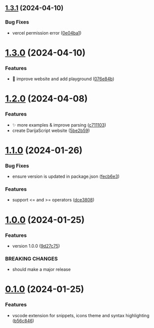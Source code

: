 ## [1.3.1](https://github.com/rabraghib/darijascript/compare/v1.3.0...v1.3.1) (2024-04-10)


### Bug Fixes

* vercel permission error ([0e04ba1](https://github.com/rabraghib/darijascript/commit/0e04ba120646d4c3f1904bdc954467470be3adf9))



# [1.3.0](https://github.com/rabraghib/darijascript/compare/v1.2.0...v1.3.0) (2024-04-10)


### Features

* :rocket: improve website and add playground ([076e84b](https://github.com/rabraghib/darijascript/commit/076e84b883fae634e40738b2c045ca1aabde2117))



# [1.2.0](https://github.com/rabraghib/darijascript/compare/v1.1.0...v1.2.0) (2024-04-08)


### Features

* :sparkles: more examples & improve parsing ([c711103](https://github.com/rabraghib/darijascript/commit/c7111036d00b3740f938c8cf0bd784b1301276d3))
* create DarijaScript website ([5be2b59](https://github.com/rabraghib/darijascript/commit/5be2b59e92b6e11ada1dd20f6082f8f8eefad68d))



# [1.1.0](https://github.com/rabraghib/darijascript/compare/v1.0.0...v1.1.0) (2024-01-26)


### Bug Fixes

* ensure version is updated in package.json ([fecb6e3](https://github.com/rabraghib/darijascript/commit/fecb6e3e1975052c5b7af62bd72e5eb4e20a002f))


### Features

* support <= and >= operators ([dce3808](https://github.com/rabraghib/darijascript/commit/dce38087935448fac469710e1ec8e053232c773f))



# [1.0.0](https://github.com/rabraghib/darijascript/compare/v0.1.0...v1.0.0) (2024-01-25)


### Features

* version 1.0.0 ([9d27c75](https://github.com/rabraghib/darijascript/commit/9d27c75100b866ba3c29b13007809abeb5003782))


### BREAKING CHANGES

* should make a major release



# [0.1.0](https://github.com/rabraghib/darijascript/compare/b56c84637b78a7adce4f6a5afe68a531735d578e...v0.1.0) (2024-01-25)


### Features

* vscode extension for snippets, icons theme and syntax highlighting ([b56c846](https://github.com/rabraghib/darijascript/commit/b56c84637b78a7adce4f6a5afe68a531735d578e))



